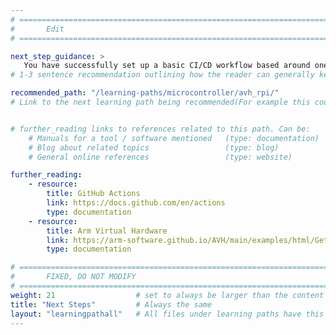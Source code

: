 ```yaml
---
# ================================================================================
#       Edit
# ================================================================================

next_step_guidance: >
   You have successfully set up a basic CI/CD workflow based around one type of Arm Virtual Hardware. Have you tried Third Party Virtual Hardware yet?
# 1-3 sentence recommendation outlining how the reader can generally keep learning about these topics, and a specific explanation of why the next step is being recommended.

recommended_path: "/learning-paths/microcontroller/avh_rpi/"
# Link to the next learning path being recommended(For example this could be /learning-paths/cloud/mongodb).


# further_reading links to references related to this path. Can be:
    # Manuals for a tool / software mentioned   (type: documentation)
    # Blog about related topics                 (type: blog)
    # General online references                 (type: website) 

further_reading:
    - resource:
        title: GitHub Actions
        link: https://docs.github.com/en/actions
        type: documentation
    - resource:
        title: Arm Virtual Hardware
        link: https://arm-software.github.io/AVH/main/examples/html/GetStarted.html
        type: documentation

# ================================================================================
#       FIXED, DO NOT MODIFY
# ================================================================================
weight: 21                  # set to always be larger than the content in this path, and one more than 'review'
title: "Next Steps"         # Always the same
layout: "learningpathall"   # All files under learning paths have this same wrapper
---
```

